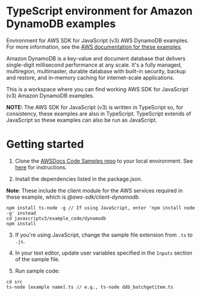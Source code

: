 # TypeScript environment for Amazon DynamoDB examples
Environment for AWS SDK for JavaScript (v3) AWS DynamoDB examples. For more information, see the 
[AWS documentation for these examples](https://docs.aws.amazon.com/sdk-for-javascript/v3/developer-guide/dynamodb-examples.html).

Amazon DynamoDB is a key-value and document database that delivers single-digit millisecond performance at any scale. It's a fully managed, multiregion, multimaster, durable database with built-in security, backup and restore, and in-memory caching for internet-scale applications. 

This is a workspace where you can find working AWS SDK for JavaScript (v3) Amazon DynamoDB examples. 

**NOTE:** The AWS SDK for JavaScript (v3) is written in TypeScript so, for consistency, these examples are also in TypeScript. TypeScript extends of JavaScript so these examples can also be run as JavaScript.

# Getting started

1. Clone the [AWSDocs Code Samples repo](https://github.com/awsdocs/aws-doc-sdk-examples) to your local environment. 
See [here](https://docs.github.com/en/github/creating-cloning-and-archiving-repositories/cloning-a-repository) for 
instructions.

2. Install the dependencies listed in the package.json.

**Note**: These include the client module for the AWS services required in these example, 
which is *@aws-sdk/client-dynamodb*.
```
npm install ts-node -g // If using JavaScript, enter 'npm install node -g' instead
cd javascriptv3/example_code/dynamodb
npm install
```

3. If you're using JavaScript, change the sample file extension from ```.ts``` to ```.js```.


4. In your text editor, update user variables specified in the ```Inputs``` section of the sample file.

5. Run sample code:
```
cd src
ts-node [example name].ts // e.g., ts-node ddb_batchgetitem.ts
```



